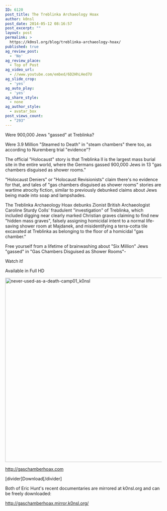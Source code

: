 ```yaml
---
ID: 6120
post_title: The Treblinka Archaeology Hoax
author: k0nsl
post_date: 2014-05-12 08:16:57
post_excerpt: ""
layout: post
permalink: >
  https://k0nsl.org/blog/treblinka-archaeology-hoax/
published: true
ag_review_post:
  - 'No'
ag_review_place:
  - Top of Post
ag_video_url:
  - //www.youtube.com/embed/6D2HhLHed7U
ag_slide_crop:
  - 'yes'
ag_auto_play:
  - 'yes'
ag_share_style:
  - none
ag_author_style:
  - avatar_box
post_views_count:
  - "293"
---
```

Were 900,000 Jews "gassed" at Treblinka?

Were 3.9 Million "Steamed to Death" in "steam chambers" there too, as according to Nuremberg trial "evidence"?

The official "Holocaust" story is that Treblinka II is the largest mass burial site in the entire world, where the Germans gassed 900,000 Jews in 13 "gas chambers disguised as shower rooms."

"Holocaust Deniers" or "Holocaust Revisionists" claim there's no evidence for that, and tales of "gas chambers disguised as shower rooms" stories are wartime atrocity fiction, similar to previously debunked claims about Jews being made into soap and lampshades.

The Treblinka Archaeology Hoax debunks Zionist British Archaeologist Caroline Sturdy Colls' fraudulent "investigation" of Treblinka, which included digging near clearly marked Christian graves claiming to find new "hidden mass graves", falsely assigning homicidal intent to a normal life-saving shower room at Majdanek, and misidentifying a terra-cotta tile excavated at Treblinka as belonging to the floor of a homicidal "gas chamber."

Free yourself from a lifetime of brainwashing about "Six Million" Jews "gassed" in "Gas Chambers Disguised as Shower Rooms"-

Watch it!

Available in Full HD

<a href="https://k0nsl.org/blog/k1/uploads/2014/05/never-used-as-a-death-camp01_k0nsl.jpg"><img class="alignnone wp-image-6122 size-full" src="https://k0nsl.org/blog/k1/uploads/2014/05/never-used-as-a-death-camp01_k0nsl.jpg" alt="never-used-as-a-death-camp01_k0nsl" width="914" height="594" /></a>

<a href="http://gaschamberhoax.com" target="_blank">http://gaschamberhoax.com</a>

[divider]Download[/divider]

Both of Eric Hunt's recent documentaries are mirrored at k0nsl.org and can be freely downloaded:

<a href="http://gaschamberhoax.mirror.k0nsl.org/" target="_blank">http://gaschamberhoax.mirror.k0nsl.org/</a>